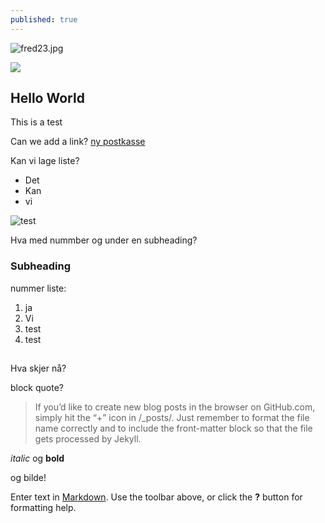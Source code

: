 ```yaml
---
published: true
---
```

![fred23.jpg]({{site.baseurl}}/_posts/fred23.jpg)

<div class="featured">
<a href="{{ page.url }}">
<img src="{{site.url}}/_posts/fred23.jpg" />
</a>
</div>




## Hello World

This is a test

Can we add a link? [ny postkasse](https://www.nettavisen.no/na24/posten-kan-snart-erstatte-postkassen-din-med-en-robot/3423515408.html)

Kan vi lage liste?

- Det
- Kan 
- vi

![test]({{site.baseurl}}/_posts/GoodMorning.jpg)


Hva med nummber og under en subheading?
### Subheading

nummer liste:
1. ja
2. Vi
3. test
4. test

##

Hva skjer nå?

block quote?

> If you’d like to create new blog posts in the browser on GitHub.com, simply hit the “+” icon in /_posts/. Just remember to format the file name correctly and to include the front-matter block so that the file gets processed by Jekyll.

_italic_ og **bold**

og bilde!










Enter text in [Markdown](http://daringfireball.net/projects/markdown/). Use the toolbar above, or click the **?** button for formatting help.
